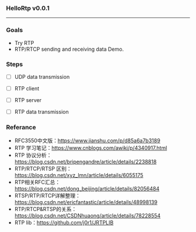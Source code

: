 ### HelloRtp v0.0.1
---


### Goals
- Try RTP
- RTP/RTCP sending and receiving data Demo.


### Steps
- [ ] UDP data transmission
- [ ] RTP client
- [ ] RTP server
- [ ] RTP data transmission




### Referance
- RFC3550中文版：https://www.jianshu.com/p/d85a6a7b3189  
- RTP 学习笔记：https://www.cnblogs.com/awiki/p/4340917.html
- RTP 协议分析：https://blog.csdn.net/bripengandre/article/details/2238818	 
- RTP/RTCP/RTSP 区别：https://blog.csdn.net/xyz_lmn/article/details/6055175
- RTP相关RFC汇总：https://blog.csdn.net/dong_beijing/article/details/82056484   
- RTSP/RTP/RTCP详解整理：https://blog.csdn.net/ericfantastic/article/details/48998139
- RTP/RTCP&RTSP的关系：https://blog.csdn.net/CSDNhuaong/article/details/78228554
- RTP lib：https://github.com/j0r1/JRTPLIB

